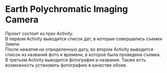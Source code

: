 # Earth Polychromatic Imaging Camera
Проект состоит из трех Activity. <br/>
В первом Activity выводится список дат, в которые совершались съемки Земли.<br/>
После нажатия на определенную дату, во втором Activity выводится список из названий фото и времени, в которое была проведена съемка.<br/>
В третьем Activity выводится фотография и название. Также есть возможность установить фотографию в качестве обоев.


